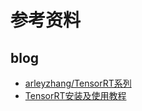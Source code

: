 # 参考资料

## blog<br>
- [arleyzhang/TensorRT系列](https://arleyzhang.github.io/tags/TensorRT/)<br>
- [TensorRT安装及使用教程](https://blog.csdn.net/zong596568821xp/article/details/86077553)<br>
